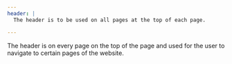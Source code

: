 ```yaml
---
header: |
  The header is to be used on all pages at the top of each page.

---
```


The header is on every page on the top of the page and used for the user to navigate to certain pages of the website.
